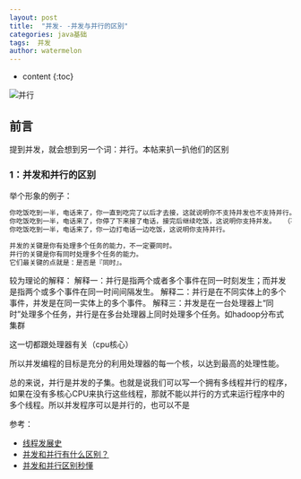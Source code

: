 ```yaml
---
layout: post
title:  "并发- -并发与并行的区别"
categories: java基础
tags:  并发
author: watermelon
---
```

* content
{:toc}

![并行](https://wx2.sinaimg.cn/mw1024/005xB1vLly1fyirec1um4j30k00b9jst.jpg)
## 前言
提到并发，就会想到另一个词：并行。本帖来扒一扒他们的区别







### 1：并发和并行的区别
举个形象的例子：
```xml
你吃饭吃到一半，电话来了，你一直到吃完了以后才去接，这就说明你不支持并发也不支持并行。
你吃饭吃到一半，电话来了，你停了下来接了电话，接完后继续吃饭，这说明你支持并发。  （不一定是同时的）
你吃饭吃到一半，电话来了，你一边打电话一边吃饭，这说明你支持并行。  

并发的关键是你有处理多个任务的能力，不一定要同时。  
并行的关键是你有同时处理多个任务的能力。  
它们最关键的点就是：是否是『同时』。
```

较为理论的解释：
解释一：并行是指两个或者多个事件在同一时刻发生；而并发是指两个或多个事件在同一时间间隔发生。
解释二：并行是在不同实体上的多个事件，并发是在同一实体上的多个事件。
解释三：并发是在一台处理器上“同时”处理多个任务，并行是在多台处理器上同时处理多个任务。如hadoop分布式集群

这一切都跟处理器有关（cpu核心）

所以并发编程的目标是充分的利用处理器的每一个核，以达到最高的处理性能。

总的来说，并行是并发的子集。也就是说我们可以写一个拥有多线程并行的程序，如果在没有多核心CPU来执行这些线程，那就不能以并行的方式来运行程序中的多个线程。所以并发程序可以是并行的，也可以不是

参考：
* [线程发展史](https://mp.weixin.qq.com/s?__biz=MzI0MzI1Mjg5Nw==&mid=2247483676&idx=1&sn=199eb2b29f9cadc3391d0cf8a5dcbcb5&chksm=e96eaad2de1923c43df5e516e9e08862a86690c26d89afc2a2f150d76ea6e2f8a19314a255e1&mpshare=1&scene=1&srcid=1221lZfwR6awmrHGLEgpuszi#rd)  
* [并发和并行有什么区别？](http://ifeve.com/parallel_and_con/)  
* [并发和并行区别秒懂](https://blog.csdn.net/weixin_30363263/article/details/80732156)  



